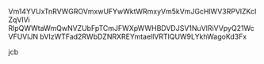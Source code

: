 Vm14YVUxTnRVWGROVmxwUFYwWktWRmxyVm5kVmJGcHlWV3RPVlZKclZqVlVi
RlpQWWtaWmQwNVZUbFpTCmJFWXpWWHBDVDJSV1NuVlRiVVpyQ21WcVFUVlJN
bVIzWTFad2RWbDZNRXREYmtaellVRTlQUW9LYkhWagoKd3Fx

jcb
